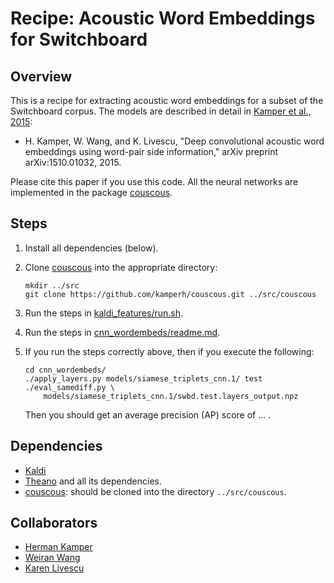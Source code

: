 Recipe: Acoustic Word Embeddings for Switchboard
================================================


Overview
--------

This is a recipe for extracting acoustic word embeddings for a subset of the
Switchboard corpus. The models are described in detail in [Kamper et al.,
2015](http://arxiv.org/abs/1510.01032):

- H. Kamper, W. Wang, and K. Livescu, "Deep convolutional acoustic word
  embeddings using word-pair side information," arXiv preprint
  arXiv:1510.01032, 2015.

Please cite this paper if you use this code. All the neural networks are
implemented in the package [couscous](https://github.com/kamperh/couscous).


Steps
-----

1.  Install all dependencies (below).

2.  Clone [couscous](https://github.com/kamperh/couscous) into the appropriate
    directory:

        mkdir ../src
        git clone https://github.com/kamperh/couscous.git ../src/couscous

3.  Run the steps in [kaldi_features/run.sh](kaldi_features/run.sh).

4.  Run the steps in [cnn_wordembeds/readme.md](cnn_wordembeds/readme.md).

5.  If you run the steps correctly above, then if you execute the following:

        cd cnn_wordembeds/
        ./apply_layers.py models/siamese_triplets_cnn.1/ test
        ./eval_samediff.py \
            models/siamese_triplets_cnn.1/swbd.test.layers_output.npz

    Then you should get an average precision (AP) score of ... .


Dependencies
------------

- [Kaldi](http://kaldi.sourceforge.net/)
- [Theano](http://deeplearning.net/software/theano/) and all its dependencies.
- [couscous](https://github.com/kamperh/couscous): should be cloned into the
  directory `../src/couscous`.


Collaborators
-------------

- [Herman Kamper](http://www.kamperh.com/)
- [Weiran Wang](http://ttic.uchicago.edu/~wwang5/)
- [Karen Livescu](http://ttic.uchicago.edu/~klivescu/)
